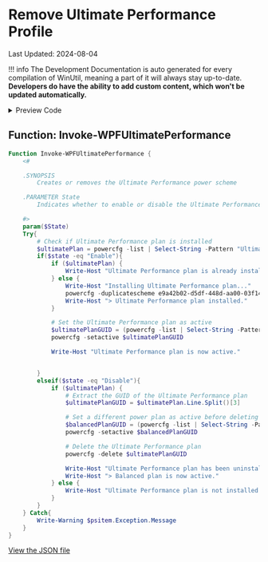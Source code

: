 # Remove Ultimate Performance Profile

Last Updated: 2024-08-04


!!! info
     The Development Documentation is auto generated for every compilation of WinUtil, meaning a part of it will always stay up-to-date. **Developers do have the ability to add custom content, which won't be updated automatically.**


<!-- BEGIN CUSTOM CONTENT -->

<!-- END CUSTOM CONTENT -->

<details>
<summary>Preview Code</summary>

```json
{
  "Content": "Remove Ultimate Performance Profile",
  "category": "Performance Plans",
  "link": "https://christitustech.github.io/winutil/dev/tweaks/Performance-Plans/WPFRemoveUltPerf",
  "panel": "2",
  "Order": "a081_",
  "Type": "Button",
  "ButtonWidth": "300"
}
```
</details>

## Function: Invoke-WPFUltimatePerformance
```powershell
Function Invoke-WPFUltimatePerformance {
    <#

    .SYNOPSIS
        Creates or removes the Ultimate Performance power scheme

    .PARAMETER State
        Indicates whether to enable or disable the Ultimate Performance power scheme

    #>
    param($State)
    Try{
        # Check if Ultimate Performance plan is installed
        $ultimatePlan = powercfg -list | Select-String -Pattern "Ultimate Performance"
        if($state -eq "Enable"){
            if ($ultimatePlan) {
                Write-Host "Ultimate Performance plan is already installed."
            } else {
                Write-Host "Installing Ultimate Performance plan..."
                powercfg -duplicatescheme e9a42b02-d5df-448d-aa00-03f14749eb61
                Write-Host "> Ultimate Performance plan installed."
            }

            # Set the Ultimate Performance plan as active
            $ultimatePlanGUID = (powercfg -list | Select-String -Pattern "Ultimate Performance").Line.Split()[3]
            powercfg -setactive $ultimatePlanGUID

            Write-Host "Ultimate Performance plan is now active."


        }
        elseif($state -eq "Disable"){
            if ($ultimatePlan) {
                # Extract the GUID of the Ultimate Performance plan
                $ultimatePlanGUID = $ultimatePlan.Line.Split()[3]

                # Set a different power plan as active before deleting the Ultimate Performance plan
                $balancedPlanGUID = (powercfg -list | Select-String -Pattern "Balanced").Line.Split()[3]
                powercfg -setactive $balancedPlanGUID

                # Delete the Ultimate Performance plan
                powercfg -delete $ultimatePlanGUID

                Write-Host "Ultimate Performance plan has been uninstalled."
                Write-Host "> Balanced plan is now active."
            } else {
                Write-Host "Ultimate Performance plan is not installed."
            }
        }
    } Catch{
        Write-Warning $psitem.Exception.Message
    }
}
```


<!-- BEGIN SECOND CUSTOM CONTENT -->

<!-- END SECOND CUSTOM CONTENT -->

[View the JSON file](https://github.com/ChrisTitusTech/winutil/tree/main/config/tweaks.json)


